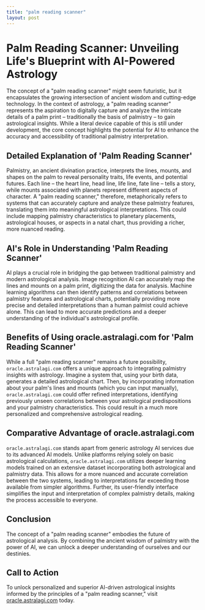 ```yaml
---
title: "palm reading scanner"
layout: post
---
```


# Palm Reading Scanner: Unveiling Life's Blueprint with AI-Powered Astrology

The concept of a "palm reading scanner" might seem futuristic, but it encapsulates the growing intersection of ancient wisdom and cutting-edge technology.  In the context of astrology, a "palm reading scanner" represents the aspiration to digitally capture and analyze the intricate details of a palm print – traditionally the basis of palmistry – to gain astrological insights. While a literal device capable of this is still under development, the core concept highlights the potential for AI to enhance the accuracy and accessibility of traditional palmistry interpretation.


##  Detailed Explanation of 'Palm Reading Scanner'

Palmistry, an ancient divination practice, interprets the lines, mounts, and shapes on the palm to reveal personality traits, life events, and potential futures.  Each line – the heart line, head line, life line, fate line – tells a story, while mounts associated with planets represent different aspects of character.  A "palm reading scanner," therefore, metaphorically refers to systems that can accurately capture and analyze these palmistry features, translating them into meaningful astrological interpretations.  This could include mapping palmistry characteristics to planetary placements, astrological houses, or aspects in a natal chart, thus providing a richer, more nuanced reading.


## AI's Role in Understanding 'Palm Reading Scanner'

AI plays a crucial role in bridging the gap between traditional palmistry and modern astrological analysis. Image recognition AI can accurately map the lines and mounts on a palm print, digitizing the data for analysis. Machine learning algorithms can then identify patterns and correlations between palmistry features and astrological charts, potentially providing more precise and detailed interpretations than a human palmist could achieve alone. This can lead to more accurate predictions and a deeper understanding of the individual's astrological profile.


## Benefits of Using oracle.astralagi.com for 'Palm Reading Scanner'

While a full "palm reading scanner" remains a future possibility, `oracle.astralagi.com` offers a unique approach to integrating palmistry insights with astrology.  Imagine a system that, using your birth data, generates a detailed astrological chart. Then, by incorporating information about your palm's lines and mounts (which you can input manually), `oracle.astralagi.com` could offer refined interpretations, identifying previously unseen correlations between your astrological predispositions and your palmistry characteristics. This could result in a much more personalized and comprehensive astrological reading.


## Comparative Advantage of oracle.astralagi.com

`oracle.astralagi.com` stands apart from generic astrology AI services due to its advanced AI models.  Unlike platforms relying solely on basic astrological calculations, `oracle.astralagi.com` utilizes deeper learning models trained on an extensive dataset incorporating both astrological and palmistry data.  This allows for a more nuanced and accurate correlation between the two systems, leading to interpretations far exceeding those available from simpler algorithms.  Further, its user-friendly interface simplifies the input and interpretation of complex palmistry details, making the process accessible to everyone.


## Conclusion

The concept of a "palm reading scanner" embodies the future of astrological analysis.  By combining the ancient wisdom of palmistry with the power of AI, we can unlock a deeper understanding of ourselves and our destinies.

## Call to Action

To unlock personalized and superior AI-driven astrological insights informed by the principles of a "palm reading scanner," visit [oracle.astralagi.com](https://oracle.astralagi.com) today.